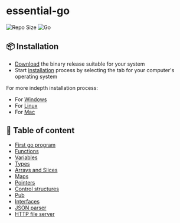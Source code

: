 # essential-go

![Repo Size](https://img.shields.io/github/repo-size/codegangsta/essential-go?style=for-the-badge)
![Go](https://img.shields.io/badge/Go-00ADD8?style=for-the-badge&logo=go&logoColor=white)

## 📦 Installation

- [Download](https://go.dev/dl/) the binary release suitable for your system
- Start [installation](https://go.dev/doc/install) process by selecting the
  tab for your computer's operating system

For more indepth installation process:
- For [Windows](https://www.youtube.com/watch?v=kxD8p-aPYzM)
- For [Linux](https://www.youtube.com/watch?v=nQPdj4Z25Js)
- For [Mac](https://www.youtube.com/watch?v=dgIh-VYcWYw&pp=ygUZaG93IHRvIGluc3RhbGwgZ29sYW5nIG1hYw%3D%3D)

## 📄 Table of content

- [First go program](./your-first-go-program/main.go)
- [Functions](./functions/main.go)
- [Variables](./variables/main.go)
- [Types](./types/main.go)
- [Arrays and Slices](./arrays-and-slices/main.go)
- [Maps](./maps/main.go)
- [Pointers](./pointers/main.go)
- [Control structures](./control-structures/main.go)
- [Pub](./pub/main.go)
- [Interfaces](./interfaces/main.go)
- [JSON parser](./json-parser/main.go)
- [HTTP file server](./http-file-server/main.go)
